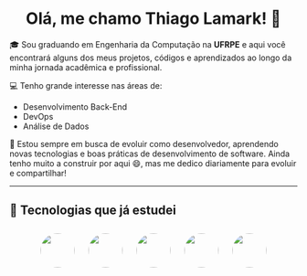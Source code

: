 <h1 align="center">Olá, me chamo Thiago Lamark! 👋</h1>

🎓 Sou graduando em Engenharia da Computação na **UFRPE** e aqui você encontrará alguns dos meus projetos, códigos e aprendizados ao longo da minha jornada acadêmica e profissional.

💻 Tenho grande interesse nas áreas de:
- Desenvolvimento Back-End
- DevOps
- Análise de Dados

🧠 Estou sempre em busca de evoluir como desenvolvedor, aprendendo novas tecnologias e boas práticas de desenvolvimento de software. Ainda tenho muito a construir por aqui 😄, mas me dedico diariamente para evoluir e compartilhar!

---


## 🧰 Tecnologias que já estudei

<div align="center">
  <img src="https://cdn.jsdelivr.net/gh/devicons/devicon/icons/java/java-original.svg" width="60" height="60" style="border-radius: 50%; margin: 10px;" />
  <img src="https://cdn.jsdelivr.net/gh/devicons/devicon/icons/python/python-original.svg" width="60" height="60" style="border-radius: 50%; margin: 10px;" />
  <img src="https://cdn.jsdelivr.net/gh/devicons/devicon/icons/html5/html5-original.svg" width="60" height="60" style="border-radius: 50%; margin: 10px;" />
  <img src="https://cdn.jsdelivr.net/gh/devicons/devicon/icons/css3/css3-original.svg" width="60" height="60" style="border-radius: 50%; margin: 10px;" />
  <img src="https://cdn.jsdelivr.net/gh/devicons/devicon/icons/javascript/javascript-original.svg" width="60" height="60" style="border-radius: 50%; margin: 10px;" />
</div>

